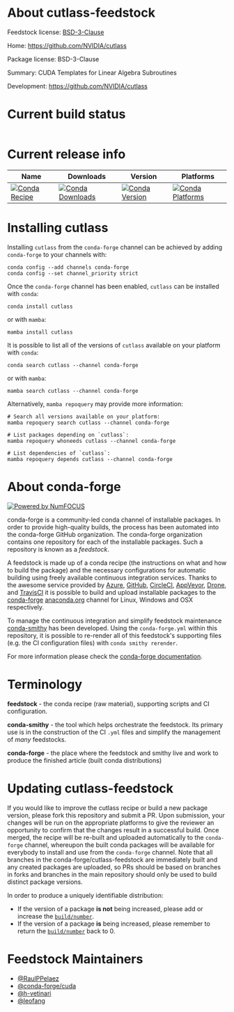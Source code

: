 About cutlass-feedstock
=======================

Feedstock license: [BSD-3-Clause](https://github.com/conda-forge/cutlass-feedstock/blob/main/LICENSE.txt)

Home: https://github.com/NVIDIA/cutlass

Package license: BSD-3-Clause

Summary: CUDA Templates for Linear Algebra Subroutines

Development: https://github.com/NVIDIA/cutlass

Current build status
====================


<table>
</table>

Current release info
====================

| Name | Downloads | Version | Platforms |
| --- | --- | --- | --- |
| [![Conda Recipe](https://img.shields.io/badge/recipe-cutlass-green.svg)](https://anaconda.org/conda-forge/cutlass) | [![Conda Downloads](https://img.shields.io/conda/dn/conda-forge/cutlass.svg)](https://anaconda.org/conda-forge/cutlass) | [![Conda Version](https://img.shields.io/conda/vn/conda-forge/cutlass.svg)](https://anaconda.org/conda-forge/cutlass) | [![Conda Platforms](https://img.shields.io/conda/pn/conda-forge/cutlass.svg)](https://anaconda.org/conda-forge/cutlass) |

Installing cutlass
==================

Installing `cutlass` from the `conda-forge` channel can be achieved by adding `conda-forge` to your channels with:

```
conda config --add channels conda-forge
conda config --set channel_priority strict
```

Once the `conda-forge` channel has been enabled, `cutlass` can be installed with `conda`:

```
conda install cutlass
```

or with `mamba`:

```
mamba install cutlass
```

It is possible to list all of the versions of `cutlass` available on your platform with `conda`:

```
conda search cutlass --channel conda-forge
```

or with `mamba`:

```
mamba search cutlass --channel conda-forge
```

Alternatively, `mamba repoquery` may provide more information:

```
# Search all versions available on your platform:
mamba repoquery search cutlass --channel conda-forge

# List packages depending on `cutlass`:
mamba repoquery whoneeds cutlass --channel conda-forge

# List dependencies of `cutlass`:
mamba repoquery depends cutlass --channel conda-forge
```


About conda-forge
=================

[![Powered by
NumFOCUS](https://img.shields.io/badge/powered%20by-NumFOCUS-orange.svg?style=flat&colorA=E1523D&colorB=007D8A)](https://numfocus.org)

conda-forge is a community-led conda channel of installable packages.
In order to provide high-quality builds, the process has been automated into the
conda-forge GitHub organization. The conda-forge organization contains one repository
for each of the installable packages. Such a repository is known as a *feedstock*.

A feedstock is made up of a conda recipe (the instructions on what and how to build
the package) and the necessary configurations for automatic building using freely
available continuous integration services. Thanks to the awesome service provided by
[Azure](https://azure.microsoft.com/en-us/services/devops/), [GitHub](https://github.com/),
[CircleCI](https://circleci.com/), [AppVeyor](https://www.appveyor.com/),
[Drone](https://cloud.drone.io/welcome), and [TravisCI](https://travis-ci.com/)
it is possible to build and upload installable packages to the
[conda-forge](https://anaconda.org/conda-forge) [anaconda.org](https://anaconda.org/)
channel for Linux, Windows and OSX respectively.

To manage the continuous integration and simplify feedstock maintenance
[conda-smithy](https://github.com/conda-forge/conda-smithy) has been developed.
Using the ``conda-forge.yml`` within this repository, it is possible to re-render all of
this feedstock's supporting files (e.g. the CI configuration files) with ``conda smithy rerender``.

For more information please check the [conda-forge documentation](https://conda-forge.org/docs/).

Terminology
===========

**feedstock** - the conda recipe (raw material), supporting scripts and CI configuration.

**conda-smithy** - the tool which helps orchestrate the feedstock.
                   Its primary use is in the construction of the CI ``.yml`` files
                   and simplify the management of *many* feedstocks.

**conda-forge** - the place where the feedstock and smithy live and work to
                  produce the finished article (built conda distributions)


Updating cutlass-feedstock
==========================

If you would like to improve the cutlass recipe or build a new
package version, please fork this repository and submit a PR. Upon submission,
your changes will be run on the appropriate platforms to give the reviewer an
opportunity to confirm that the changes result in a successful build. Once
merged, the recipe will be re-built and uploaded automatically to the
`conda-forge` channel, whereupon the built conda packages will be available for
everybody to install and use from the `conda-forge` channel.
Note that all branches in the conda-forge/cutlass-feedstock are
immediately built and any created packages are uploaded, so PRs should be based
on branches in forks and branches in the main repository should only be used to
build distinct package versions.

In order to produce a uniquely identifiable distribution:
 * If the version of a package **is not** being increased, please add or increase
   the [``build/number``](https://docs.conda.io/projects/conda-build/en/latest/resources/define-metadata.html#build-number-and-string).
 * If the version of a package **is** being increased, please remember to return
   the [``build/number``](https://docs.conda.io/projects/conda-build/en/latest/resources/define-metadata.html#build-number-and-string)
   back to 0.

Feedstock Maintainers
=====================

* [@RaulPPelaez](https://github.com/RaulPPelaez/)
* [@conda-forge/cuda](https://github.com/orgs/conda-forge/teams/cuda/)
* [@h-vetinari](https://github.com/h-vetinari/)
* [@leofang](https://github.com/leofang/)

